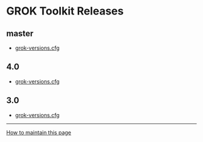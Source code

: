 # GROK Toolkit Releases

## master

- [grok-versions.cfg](releases/master/grok-versions.cfg)

## 4.0

- [grok-versions.cfg](releases/4.0/grok-versions.cfg)

## 3.0

- [grok-versions.cfg](releases/3.0/grok-versions.cfg)


_____

[How to maintain this page](HOWTO.md)
